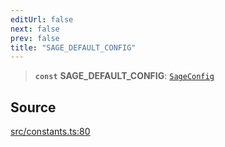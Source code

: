 ```yaml
---
editUrl: false
next: false
prev: false
title: "SAGE_DEFAULT_CONFIG"
---
```


> **`const`** **SAGE\_DEFAULT\_CONFIG**: [`SageConfig`](../interfaces/SageConfig.md)

## Source

[src/constants.ts:80](https://github.com/eddienubes/sagetest/blob/221f70c/src/constants.ts#L80)
